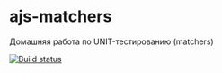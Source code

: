 # ajs-matchers

Домашняя работа по UNIT-тестированию (matchers)

[![Build status](https://ci.appveyor.com/api/projects/status/qo4f98o30m0shwyg?svg=true)](https://ci.appveyor.com/project/TakanawaYuku/ajs-matchers)
